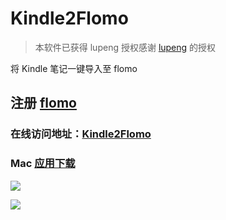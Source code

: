 # Kindle2Flomo

> 本软件已获得 lupeng 授权感谢 [lupeng](https://github.com/pengloo53/kindle2flomo) 的授权

将 Kindle 笔记一键导入至 flomo

## 注册 [flomo](https://flomoapp.com/register2/?MTAzNDE)

### 在线访问地址：[Kindle2Flomo](https://tit1e.github.io/kindle2Flomo/)

### Mac [应用下载](https://wwr.lanzoui.com/iIFx3pdxvvi)

![](https://personal-1251959693.cos.ap-chengdu.myqcloud.com/2021-05-23-083506.png)

![](https://personal-1251959693.cos.ap-chengdu.myqcloud.com/2021-05-23-Xnip2021-05-23_16-32-04.png)


